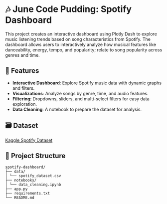 # 🎶 June Code Pudding: Spotify Dashboard

This project creates an interactive dashboard using Plotly Dash to explore music listening trends based on song characteristics from Spotify. The dashboard allows users to interactively analyze how musical features like danceability, energy, tempo, and popularity; relate to song popularity across genres and time.

## 🚀 Features

- **Interactive Dashboard**: Explore Spotify music data with dynamic graphs and filters.
- **Visualizations**: Analyze songs by genre, time, and audio features.
- **Filtering**: Dropdowns, sliders, and multi-select filters for easy data exploration.
- **Data Cleaning**: A notebook to prepare the dataset for analysis.

## 🗃️ Dataset
[Kaggle Spotify Dataset](https://www.kaggle.com/datasets/iamsumat/spotify-top-2000s-mega-dataset)

## 📁 Project Structure
```
spotify-dashboard/
├── data/
│ └── spotify_dataset.csv
├── notebooks/
│ └── data_cleaning.ipynb
├── app.py
├── requirements.txt
└── README.md
```
